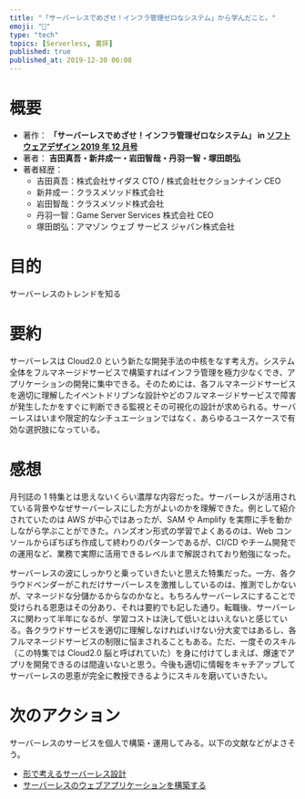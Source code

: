 ```yaml
---
title: "「サーバーレスでめざせ！インフラ管理ゼロなシステム」から学んだこと。"
emoji: "📖"
type: "tech"
topics: [Serverless, 書評]
published: true
published_at: 2019-12-30 06:08
---
```


# 概要

- 著作： **「サーバーレスでめざせ！インフラ管理ゼロなシステム」 in [ソフトウェアデザイン 2019 年 12 月号](https://amzn.to/3YrvUGS)**
- 著者： **吉田真吾・新井成一・岩田智哉・丹羽一智・塚田朗弘**
- 著者経歴：
  - 吉田真吾：株式会社サイダス CTO / 株式会社セクションナイン CEO
  - 新井成一：クラスメソッド株式会社
  - 岩田智哉：クラスメソッド株式会社
  - 丹羽一智：Game Server Services 株式会社 CEO
  - 塚田朗弘：アマゾン ウェブ サービス ジャパン株式会社

# 目的

サーバーレスのトレンドを知る

# 要約

サーバーレスは Cloud2.0 という新たな開発手法の中核をなす考え方。システム全体をフルマネージドサービスで構築すればインフラ管理を極力少なくでき、アプリケーションの開発に集中できる。そのためには、各フルマネージドサービスを適切に理解したイベントドリブンな設計やどのフルマネージドサービスで障害が発生したかをすぐに判断できる監視とその可視化の設計が求められる。サーバーレスはいまや限定的なシチュエーションではなく、あらゆるユースケースで有効な選択肢になっている。

# 感想

月刊誌の 1 特集とは思えないくらい濃厚な内容だった。サーバーレスが活用されている背景やなぜサーバーレスにした方がよいのかを理解できた。例として紹介されていたのは AWS が中心ではあったが、SAM や Amplify を実際に手を動かしながら学ぶことができた。ハンズオン形式の学習でよくあるのは、Web コンソールからぽちぽち作成して終わりのパターンであるが、CI/CD やチーム開発での運用など、業務で実際に活用できるレベルまで解説されており勉強になった。

サーバーレスの波にしっかりと乗っていきたいと思えた特集だった。一方、各クラウドベンダーがこれだけサーバーレスを激推ししているのは、推測でしかないが、マネージドな分儲かるからなのかなと。もちろんサーバーレスにすることで受けられる恩恵はその分あり、それは要約でも記した通り。転職後、サーバーレスに関わって半年になるが、学習コストは決して低いとはいえないと感じている。各クラウドサービスを適切に理解しなければいけない分大変ではあるし、各フルマネージドサービスの制限に悩まされることもある。ただ、一度そのスキル（この特集では Cloud2.0 脳と呼ばれていた）を身に付けてしまえば、爆速でアプリを開発できるのは間違いないと思う。今後も適切に情報をキャチアップしてサーバーレスの恩恵が完全に教授できるようにスキルを磨いていきたい。

# 次のアクション

サーバーレスのサービスを個人で構築・運用してみる。以下の文献などがよさそう。

- [形で考えるサーバーレス設計](https://aws.amazon.com/jp/serverless/patterns/serverless-pattern/)
- [サーバーレスのウェブアプリケーションを構築する](https://aws.amazon.com/jp/getting-started/projects/build-serverless-web-app-lambda-apigateway-s3-dynamodb-cognito/)
